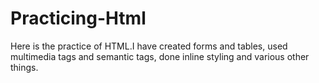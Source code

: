 # Practicing-Html
Here is the practice of HTML.I have created forms and tables, used multimedia tags and semantic tags, done inline styling and various other things.
